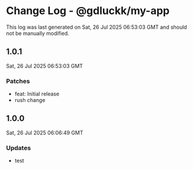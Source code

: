 # Change Log - @gdluckk/my-app

This log was last generated on Sat, 26 Jul 2025 06:53:03 GMT and should not be manually modified.

## 1.0.1
Sat, 26 Jul 2025 06:53:03 GMT

### Patches

- feat: Initial release
- rush change

## 1.0.0
Sat, 26 Jul 2025 06:06:49 GMT

### Updates

- test

